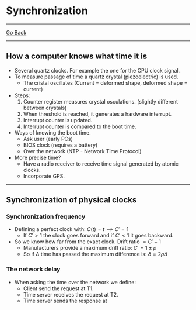 # Synchronization
---
[Go Back](../README.md)

---
## How a computer knows what time it is
- Several quartz clocks. For example the one for the CPU clock signal.
- To measure passage of time a quartz crystal (piezoelectric) is used.
	- The cristal oscillates (Current = deformed shape, deformed shape = current)
- Steps:
	1. Counter register measures crystal osculations. (slightly different between crystals)
	2. When threshold is reached, it generates a hardware interrupt.
	3. Interrupt counter is updated.
	4. Interrupt counter is compared to the boot time.
- Ways of knowing the boot time.
	- Ask user (early PCs)
	- BIOS clock (requires a battery)
	- Over the network (NTP - Network Time Protocol)
- More precise time?
	- Have a radio receiver to receive time signal generated by atomic clocks.
	- Incorporate GPS.
---
## Synchronization of physical clocks
### Synchronization frequency
- Defining a perfect clock with: $C(t) = t \implies C' = 1$
	- If $C' > 1$ the clock goes forward and if $C' < 1$ it goes backward.
- So we know how far from the exact clock. Drift ratio $= C' - 1$
	- Manufacturers provide a maximum drift ratio: $C' = 1 \pm ρ$
	- So if $\Delta$ time has passed the maximum difference is: $δ = 2ρ\Delta$
### The network delay
- When asking the time over the network we define:
	- Client send the request at T1.
	- Time server receives the request at T2.
	- Time server sends the response at 
